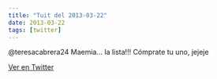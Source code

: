 ```yaml
---
title: "Tuit del 2013-03-22"
date: 2013-03-22
tags: [twitter]
---
```


@teresacabrera24 Maemia… la lista!!! Cómprate tu uno, jejeje



[Ver en Twitter](https://twitter.com/i/web/status/315178518877192192)
